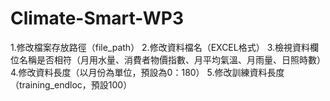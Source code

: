 # Climate-Smart-WP3
1.修改檔案存放路徑（file_path）
2.修改資料檔名（EXCEL格式）
3.檢視資料欄位名稱是否相符（月用水量、消費者物價指數、月平均氣溫、月雨量、日照時數）
4.修改資料長度（以月份為單位，預設為0：180）
5.修改訓練資料長度（training_endloc，預設100）
